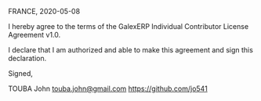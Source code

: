 FRANCE, 2020-05-08

I hereby agree to the terms of the GalexERP Individual Contributor License
Agreement v1.0.

I declare that I am authorized and able to make this agreement and sign this
declaration.

Signed,

TOUBA John touba.john@gmail.com https://github.com/jo541
